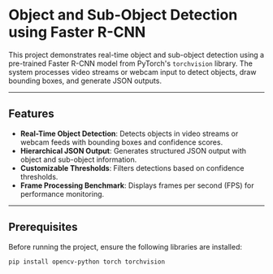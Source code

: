 # Object and Sub-Object Detection using Faster R-CNN

This project demonstrates real-time object and sub-object detection using a pre-trained Faster R-CNN model from PyTorch's `torchvision` library. The system processes video streams or webcam input to detect objects, draw bounding boxes, and generate JSON outputs.

---

## Features
- **Real-Time Object Detection**: Detects objects in video streams or webcam feeds with bounding boxes and confidence scores.
- **Hierarchical JSON Output**: Generates structured JSON output with object and sub-object information.
- **Customizable Thresholds**: Filters detections based on confidence thresholds.
- **Frame Processing Benchmark**: Displays frames per second (FPS) for performance monitoring.

---

## Prerequisites

Before running the project, ensure the following libraries are installed:

```bash
pip install opencv-python torch torchvision
